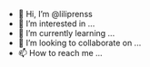 - 👋 Hi, I’m @liliprenss
- 👀 I’m interested in ...
- 🌱 I’m currently learning ...
- 💞️ I’m looking to collaborate on ...
- 📫 How to reach me ...

<!---
liliprenss/liliprenss is a ✨ special ✨ repository because its `README.md` (this file) appears on your GitHub profile.
You can click the Preview link to take a look at your changes.
--->
